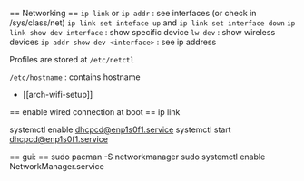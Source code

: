 == Networking ==
`ip link` or `ip addr` : see interfaces (or check in /sys/class/net)
`ip link set inteface up` and `ip link set interface down`
`ip link show dev interface` : show specific device
`lw dev` : show wireless devices
`ip addr show dev <interface>` : see ip address

Profiles are stored at `/etc/netctl`

`/etc/hostname`  : contains hostname

* [[arch-wifi-setup]]

== enable wired connection at boot ==
ip link

systemctl enable dhcpcd@enp1s0f1.service
systemctl start dhcpcd@enp1s0f1.service

== gui: ==
sudo pacman -S networkmanager
sudo systemctl enable NetworkManager.service
